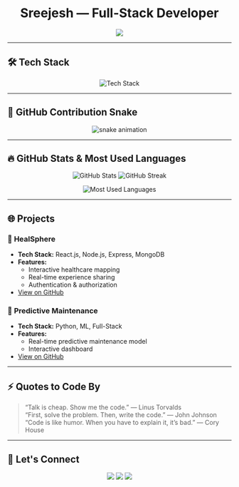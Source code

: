 <h1 align="center">Sreejesh — Full-Stack Developer</h1>  
<p align="center">  
    <img src="https://readme-typing-svg.demolab.com?font=Fira+Code&size=26&pause=1000&color=36BCF7&center=true&vCenter=true&width=700&height=60&lines=Building+the+Future+with+Code;Full-Stack+%7C+Backend+%7C+Frontend;Open-Source+Contributor;Collabia+Co-Founder;Know+to+Build+%7C+Know+to+Destroy" />  
</p>  

---

## 🛠️ **Tech Stack**
<p align="center">  
    <img src="https://skillicons.dev/icons?i=js,ts,react,nextjs,nodejs,express,mongodb,redis,mysql,git,github,docker,postman,tailwind,linux" alt="Tech Stack" />  
</p>  

---

## 🐍 **GitHub Contribution Snake**
<p align="center">  
  <picture>  
    <source media="(prefers-color-scheme: dark)" srcset="https://sreejesh06.github.io/sreejesh06/github-snake-dark.svg" />  
    <source media="(prefers-color-scheme: light)" srcset="https://sreejesh06.github.io/sreejesh06/github-snake.svg" />  
    <img alt="snake animation" src="https://sreejesh06.github.io/sreejesh06/github-snake.svg" />  
  </picture>  
</p>


---

## 🔥 **GitHub Stats & Most Used Languages**
<p align="center">  
    <img src="https://github-readme-stats.vercel.app/api?username=Sreejesh&show_icons=true&theme=radical&hide_border=true" alt="GitHub Stats" />  
    <img src="https://github-readme-streak-stats.herokuapp.com?user=Sreejesh&theme=dark&hide_border=true&date_format=M%20j%5B%2C%20Y%5D" alt="GitHub Streak" />  
</p>  

<p align="center">  
    <img src="https://github-readme-stats.vercel.app/api/top-langs/?username=Sreejesh&layout=compact&theme=dark&hide_border=true&langs_count=8" alt="Most Used Languages" />  
</p>  

---

## 🌐 **Projects**
### 🔹 **HealSphere**
- **Tech Stack:** React.js, Node.js, Express, MongoDB  
- **Features:**  
  - Interactive healthcare mapping  
  - Real-time experience sharing  
  - Authentication & authorization  
- [View on GitHub](https://github.com/Sreejesh/HealSphere)  

### 🔹 **Predictive Maintenance**
- **Tech Stack:** Python, ML, Full-Stack  
- **Features:**  
  - Real-time predictive maintenance model  
  - Interactive dashboard  
- [View on GitHub](https://github.com/Sreejesh/HackBeyondLimits)  

---

## ⚡ **Quotes to Code By**
> “Talk is cheap. Show me the code.” — Linus Torvalds  
> “First, solve the problem. Then, write the code.” — John Johnson  
> “Code is like humor. When you have to explain it, it’s bad.” — Cory House  

---

## 🔗 **Let's Connect**
<p align="center">  
    <a href="https://www.linkedin.com/in/sreejesh" target="_blank"><img src="https://img.shields.io/badge/LinkedIn-0077B5?style=flat-square&logo=linkedin&logoColor=white" /></a>  
    <a href="https://github.com/Sreejesh" target="_blank"><img src="https://img.shields.io/badge/GitHub-181717?style=flat-square&logo=github&logoColor=white" /></a>  
    <a href="mailto:sreejesh@gmail.com"><img src="https://img.shields.io/badge/Email-D14836?style=flat-square&logo=gmail&logoColor=white" /></a>  
</p>  
